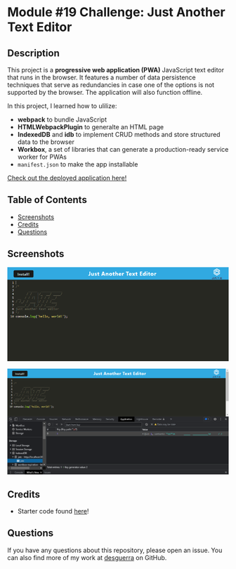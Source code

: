# Module #19 Challenge: Just Another Text Editor

## Description

This project is a **progressive web application (PWA)** JavaScript text editor that runs in the browser. It features a number of data persistence techniques that serve as redundancies in case one of the options is not supported by the browser. The application will also function offline.

In this project, I learned how to ulilize:

* **webpack** to bundle JavaScript
* **HTMLWebpackPlugin** to generalte an HTML page
* **IndexedDB** and **idb** to implement CRUD methods and store structured data to the browser
* **Workbox**, a set of libraries that can generate a production-ready service worker for PWAs
* `manifest.json` to make the app installable

[Check out the deployed application here!]()

## Table of Contents

* [Screenshots](#screenshots)
* [Credits](#credits)
* [Questions](#questions)


## Screenshots

![screenshot 1 of project](assets/SS1.PNG)

![screenshot 2 of project](assets/SS2.PNG)


## Credits

* Starter code found [here](https://github.com/coding-boot-camp/cautious-meme)!


## Questions

If you have any questions about this repository, please open an issue. You can also find more of my work at [desguerra](https://github.com/desguerra) on GitHub.